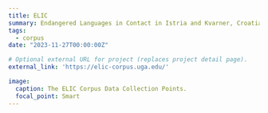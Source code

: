 ```yaml
---
title: ELIC
summary: Endangered Languages in Contact in Istria and Kvarner, Croatia
tags:
  - corpus
date: "2023-11-27T00:00:00Z"

# Optional external URL for project (replaces project detail page).
external_link: 'https://elic-corpus.uga.edu/'

image:
  caption: The ELIC Corpus Data Collection Points.
  focal_point: Smart
---
```

